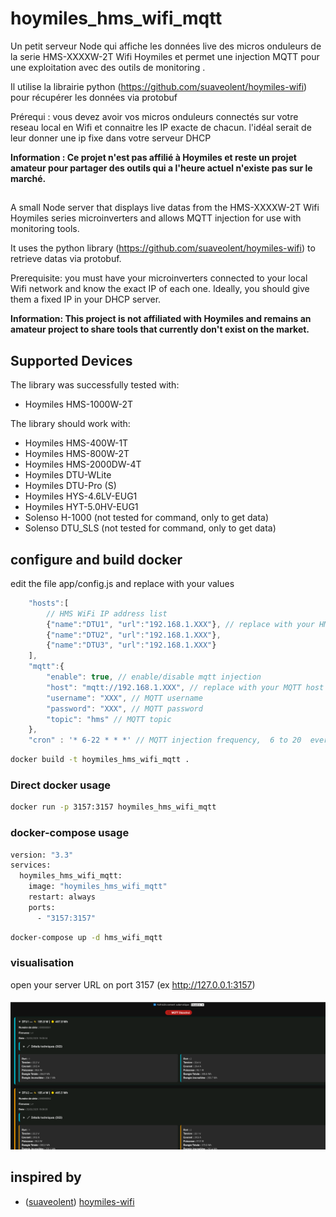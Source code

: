 # hoymiles_hms_wifi_mqtt
Un petit serveur Node qui affiche les données live des micros onduleurs de la serie HMS-XXXXW-2T Wifi Hoymiles et permet une injection MQTT pour une exploitation avec des outils de monitoring .

Il utilise la librairie python (https://github.com/suaveolent/hoymiles-wifi) pour récupérer les données via protobuf


Prérequi : vous devez avoir vos micros onduleurs connectés sur votre reseau local en Wifi et connaitre les IP exacte de chacun. l'idéal serait de leur donner une ip fixe dans votre serveur DHCP

**Information : Ce projet n'est pas affilié à Hoymiles et reste un projet amateur pour partager des outils qui a l'heure actuel n'existe pas sur le marché.**

##
A small Node server that displays live datas from the HMS-XXXXW-2T Wifi Hoymiles series microinverters and allows MQTT injection for use with monitoring tools.

It uses the python library (https://github.com/suaveolent/hoymiles-wifi) to retrieve datas via protobuf.


Prerequisite: you must have your microinverters connected to your local Wifi network and know the exact IP of each one. Ideally, you should give them a fixed IP in your DHCP server.

**Information: This project is not affiliated with Hoymiles and remains an amateur project to share tools that currently don't exist on the market.**


## Supported Devices

The library was successfully tested with:
- Hoymiles HMS-1000W-2T

The library should work with:
- Hoymiles HMS-400W-1T
- Hoymiles HMS-800W-2T
- Hoymiles HMS-2000DW-4T
- Hoymiles DTU-WLite
- Hoymiles DTU-Pro (S)
- Hoymiles HYS-4.6LV-EUG1
- Hoymiles HYT-5.0HV-EUG1
- Solenso H-1000 (not tested for command, only to get data)
- Solenso DTU_SLS (not tested for command, only to get data)



## configure and build docker
edit the file app/config.js
and replace with your values
```js
	"hosts":[
		// HMS WiFi IP address list
		{"name":"DTU1", "url":"192.168.1.XXX"}, // replace with your HMS IP address
		{"name":"DTU2", "url":"192.168.1.XXX"},
		{"name":"DTU3", "url":"192.168.1.XXX"}
	],
	"mqtt":{
		"enable": true, // enable/disable mqtt injection
		"host": "mqtt://192.168.1.XXX", // replace with your MQTT host
		"username": "XXX", // MQTT username
		"password": "XXX", // MQTT password
		"topic": "hms" // MQTT topic
	},
	"cron" : '* 6-22 * * *' // MQTT injection frequency,  6 to 20  every minute

```



```bash
docker build -t hoymiles_hms_wifi_mqtt .

``` 

### Direct docker usage
```bash
docker run -p 3157:3157 hoymiles_hms_wifi_mqtt
``` 

### docker-compose usage
```Dockerfile
version: "3.3"
services:
  hoymiles_hms_wifi_mqtt:
    image: "hoymiles_hms_wifi_mqtt"
    restart: always
    ports:
      - "3157:3157"
``` 
```bash
docker-compose up -d hms_wifi_mqtt
```


### visualisation
open your server URL on port 3157 (ex http://127.0.0.1:3157)
####
![informations Page](screenshot1.png)


## inspired by
* ([suaveolent](https://github.com/suaveolent)) [hoymiles-wifi](https://github.com/suaveolent/hoymiles-wifi)
